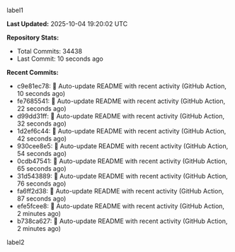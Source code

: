 
label1 
<!-- ACTIVITY_START -->
**Last Updated:** 2025-10-04 19:20:02 UTC

**Repository Stats:**
- Total Commits: 34438
- Last Commit: 10 seconds ago

**Recent Commits:**
- c9e81ec78: 🤖 Auto-update README with recent activity (GitHub Action, 10 seconds ago)
- fe7685541: 🤖 Auto-update README with recent activity (GitHub Action, 22 seconds ago)
- d99dd31ff: 🤖 Auto-update README with recent activity (GitHub Action, 32 seconds ago)
- 1d2ef6c44: 🤖 Auto-update README with recent activity (GitHub Action, 42 seconds ago)
- 930cee8e5: 🤖 Auto-update README with recent activity (GitHub Action, 54 seconds ago)
- 0cdb47541: 🤖 Auto-update README with recent activity (GitHub Action, 65 seconds ago)
- 31d543889: 🤖 Auto-update README with recent activity (GitHub Action, 76 seconds ago)
- fa6ff2d38: 🤖 Auto-update README with recent activity (GitHub Action, 87 seconds ago)
- efe5fcee8: 🤖 Auto-update README with recent activity (GitHub Action, 2 minutes ago)
- b738ca627: 🤖 Auto-update README with recent activity (GitHub Action, 2 minutes ago)
<!-- ACTIVITY_END -->

label2
